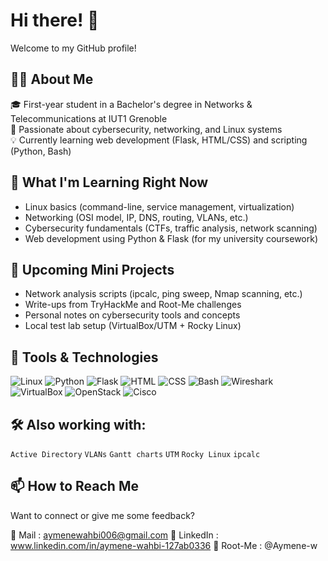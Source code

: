 # Hi there! 👋

Welcome to my GitHub profile!

## 👨‍🎓 About Me

🎓 First-year student in a Bachelor's degree in Networks & Telecommunications at IUT1 Grenoble  
🔐 Passionate about cybersecurity, networking, and Linux systems  
💡 Currently learning web development (Flask, HTML/CSS) and scripting (Python, Bash)

## 🧠 What I'm Learning Right Now

- Linux basics (command-line, service management, virtualization)
- Networking (OSI model, IP, DNS, routing, VLANs, etc.)
- Cybersecurity fundamentals (CTFs, traffic analysis, network scanning)
- Web development using Python & Flask (for my university coursework)

## 🧪 Upcoming Mini Projects

- Network analysis scripts (ipcalc, ping sweep, Nmap scanning, etc.)
- Write-ups from TryHackMe and Root-Me challenges
- Personal notes on cybersecurity tools and concepts
- Local test lab setup (VirtualBox/UTM + Rocky Linux)

## 🔧 Tools & Technologies

![Linux](https://img.shields.io/badge/Linux-FCC624?style=flat-square&logo=linux&logoColor=black)
![Python](https://img.shields.io/badge/Python-3776AB?style=flat-square&logo=python&logoColor=white)
![Flask](https://img.shields.io/badge/Flask-000000?style=flat-square&logo=flask&logoColor=white)
![HTML](https://img.shields.io/badge/HTML5-E34F26?style=flat-square&logo=html5&logoColor=white)
![CSS](https://img.shields.io/badge/CSS3-1572B6?style=flat-square&logo=css3&logoColor=white)
![Bash](https://img.shields.io/badge/Bash-4EAA25?style=flat-square&logo=gnu-bash&logoColor=white)
![Wireshark](https://img.shields.io/badge/Wireshark-1679A7?style=flat-square&logo=wireshark&logoColor=white)
![VirtualBox](https://img.shields.io/badge/VirtualBox-183A61?style=flat-square&logo=virtualbox&logoColor=white)
![OpenStack](https://img.shields.io/badge/OpenStack-EF2D5E?style=flat-square&logo=openstack&logoColor=white)
![Cisco](https://img.shields.io/badge/Cisco-1BA0D7?style=flat-square&logo=cisco&logoColor=white)

## 🛠️ Also working with:  
`Active Directory` `VLANs` `Gantt charts` `UTM` `Rocky Linux` `ipcalc`

## 📫 How to Reach Me

Want to connect or give me some feedback?

📧 Mail : aymenewahbi006@gmail.com 
🔗 LinkedIn : www.linkedin.com/in/aymene-wahbi-127ab0336 
🐧 Root-Me : @Aymene-w 

